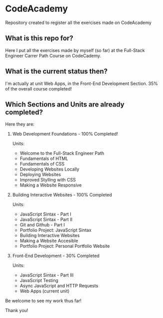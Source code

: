 # CodeAcademy

Repository created to register all the exercises made on CodeAcademy

## What is this repo for?

Here I put all the exercises made by myself (so far) at the Full-Stack Engineer Carrer Path Course on CodeCademy.

## What is the current status then?

I'm actually at unit Web Apps, in the Front-End Development Section. 35% of the overall course completed!

## Which Sections and Units are already completed?

Here they are:

1. Web Development Foundations - 100% Completed!

   Units:

   - Welcome to the Full-Stack Engineer Path
   - Fundamentals of HTML
   - Fundamentals of CSS
   - Developing Websites Locally
   - Deploying Websites
   - Improved Stylling with CSS
   - Making a Website Responsive

2. Building Interactive Websites - 100% Completed

   Units:

   - JavaScript Sintax - Part I
   - JavaScript Sintax - Part II
   - Git and Github - Part I
   - Portfolio Project: JavaScript Sintax
   - Building Interactive Websites
   - Making a Website Accesible
   - Portfolio Project: Personal Portfolio Website

3. Front-End Development - 30% Completed

   Units:

   - JavaScript Sintax - Part III
   - JavaScript Testing
   - Async JavaScript and HTTP Requests
   - Web Apps (current unit)

Be welcome to see my work thus far!

Thank you!
